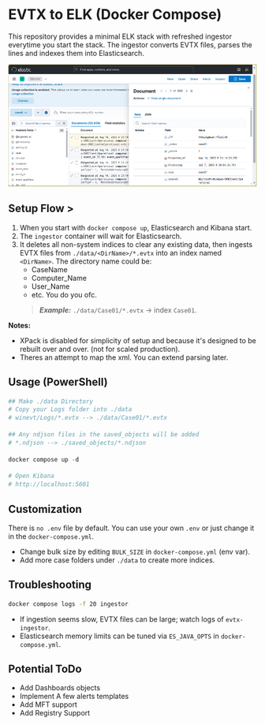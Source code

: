 # EVTX to ELK (Docker Compose)

This repository provides a minimal ELK stack with refreshed ingestor everytime you start the stack. The ingestor converts EVTX files, parses the lines and indexes them into Elasticsearch.

![Example Photo](example.png)

## Setup Flow >

1. When you start with `docker compose up`, Elasticsearch and Kibana start.
2. The `ingestor` container will wait for Elasticsearch.
3. It deletes all non-system indices to clear any existing data, then ingests EVTX files from `./data/<DirName>/*.evtx` into an index named `<DirName>`. The directory name could be:
   - CaseName
   - Computer_Name
   - User_Name
   - etc. You do you ofc.
    > _**Example:**_ `./data/Case01/*.evtx` -> index `Case01`.

**Notes:**

- XPack is disabled for simplicity of setup and because it's designed to be rebuilt over and over. (not for scaled production).
- Theres an attempt to map the xml.
  You can extend parsing later.

## Usage (PowerShell)

```powershell
## Make ./data Directory
# Copy your Logs folder into ./data
# winevt/Logs/*.evtx --> ./data/Case01/*.evtx

## Any ndjson files in the saved_objects will be added
# *.ndjson --> ./saved_objects/*.ndjson

docker compose up -d

# Open Kibana
# http://localhost:5601
```

## Customization

There is `no .env` file by default. You can use your own `.env` or just change it in the `docker-compose.yml`.

- Change bulk size by editing `BULK_SIZE` in `docker-compose.yml` (env var).
- Add more case folders under `./data` to create more indices.

## Troubleshooting

```bash
docker compose logs -f 20 ingestor
```

- If ingestion seems slow, EVTX files can be large; watch logs of `evtx-ingestor`.
- Elasticsearch memory limits can be tuned via `ES_JAVA_OPTS` in `docker-compose.yml`.


## Potential ToDo

- Add Dashboards objects
- Implement A few alerts templates
- Add MFT support
- Add Registry Support
